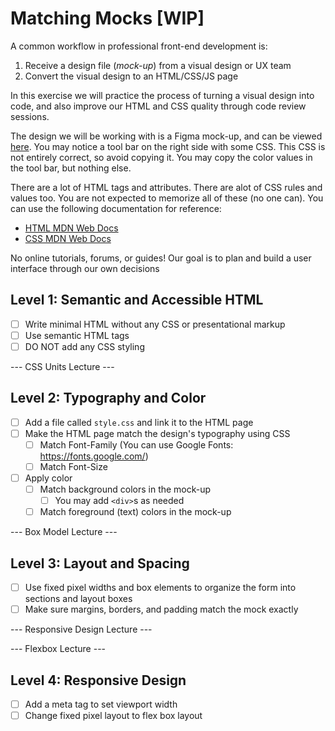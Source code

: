 # Matching Mocks [WIP]

A common workflow in professional front-end development is:
1. Receive a design file (*mock-up*) from a visual design or UX team
2. Convert the visual design to an HTML/CSS/JS page

In this exercise we will practice the process of turning a visual design into code, and also improve our HTML and CSS quality through code review sessions.

The design we will be working with is a Figma mock-up, and can be viewed [here](https://www.figma.com/file/DTHZxrnPpAQhYgH1XFQiBi/Untitled?node-id=0%3A1). You may notice a tool bar on the right side with some CSS.
This CSS is not entirely correct, so avoid copying it. You may copy the  color values in the tool bar, but nothing else.

There are a lot of HTML tags and attributes. There are alot of CSS rules and values too. You are not expected to memorize all of these (no one can). You can use the following documentation for reference:
- [HTML MDN Web Docs](https://developer.mozilla.org/en-US/docs/Web/HTML)
- [CSS MDN Web Docs](https://developer.mozilla.org/en-US/docs/Web/CSS)

No online tutorials, forums, or guides! 
Our goal is to plan and build a user interface through our own decisions

## Level 1: Semantic and Accessible HTML
- [ ] Write minimal HTML without any CSS or presentational markup
- [ ] Use semantic HTML tags
- [ ] DO NOT add any CSS styling

--- CSS Units Lecture ---

## Level 2: Typography and Color
- [ ] Add a file called `style.css` and link it to the HTML page
- [ ] Make the HTML page match the design's typography using CSS
  - [ ] Match Font-Family (You can use Google Fonts: https://fonts.google.com/)
  - [ ] Match Font-Size
- [ ] Apply color
  - [ ] Match background colors in the mock-up
    - [ ] You may add `<div>`s as needed
  - [ ] Match foreground (text) colors in the mock-up

--- Box Model Lecture ---

## Level 3: Layout and Spacing
- [ ] Use fixed pixel widths and box elements to organize the form into sections and layout boxes
- [ ] Make sure margins, borders, and padding match the mock exactly

--- Responsive Design Lecture ---

--- Flexbox Lecture ---

## Level 4: Responsive Design
- [ ] Add a meta tag to set viewport width
- [ ] Change fixed pixel layout to flex box layout
